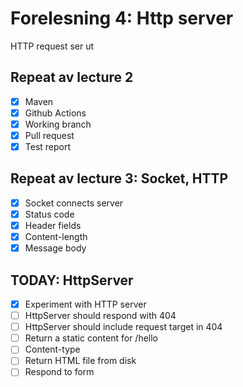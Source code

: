 # Forelesning 4: Http server

HTTP request ser ut


## Repeat av lecture 2

* [x] Maven
* [x] Github Actions
* [x] Working branch
* [x] Pull request
* [x] Test report

## Repeat av lecture 3: Socket, HTTP

* [x] Socket connects server
* [x] Status code
* [x] Header fields
* [x] Content-length
* [x] Message body
 
## TODAY: HttpServer

* [x] Experiment with HTTP server
* [ ] HttpServer should respond with 404
* [ ] HttpServer should include request target in 404
* [ ] Return a static content for /hello
* [ ] Content-type
* [ ] Return HTML file from disk
* [ ] Respond to form